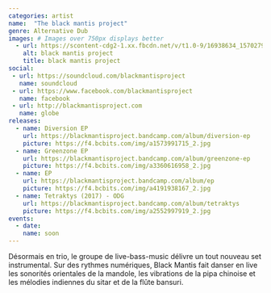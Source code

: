 ```yaml
---
categories: artist
name:  "The black mantis project"
genre: Alternative Dub
images: # Images over 750px displays better
  - url: https://scontent-cdg2-1.xx.fbcdn.net/v/t1.0-9/16938634_1570279869666085_769664628923153707_n.png?oh=04c607026c5f905d24a71d76255d772c&oe=59D29AF1
    alt: black mantis project
    title: black mantis project
social:
 - url: https://soundcloud.com/blackmantisproject
   name: soundcloud
 - url: https://www.facebook.com/blackmantisproject
   name: facebook
 - url: http://blackmantisproject.com
   name: globe
releases:
  - name: Diversion EP
    url: https://blackmantisproject.bandcamp.com/album/diversion-ep
    picture: https://f4.bcbits.com/img/a1573991715_2.jpg
  - name: Greenzone EP
    url: https://blackmantisproject.bandcamp.com/album/greenzone-ep
    picture: https://f4.bcbits.com/img/a3360616958_2.jpg
  - name: EP
    url: https://blackmantisproject.bandcamp.com/album/ep
    picture: https://f4.bcbits.com/img/a4191938167_2.jpg
  - name: Tetraktys (2017) - ODG
    url: https://blackmantisproject.bandcamp.com/album/tetraktys
    picture: https://f4.bcbits.com/img/a2552997919_2.jpg
events:
  - date:
    name: soon
---
```

Désormais en trio, le groupe de live-bass-music délivre un tout nouveau set instrumental.
Sur des rythmes numériques, Black Mantis fait danser en live les sonorités orientales de la mandole, les vibrations de la pipa chinoise et les mélodies indiennes du sitar et de la flûte bansuri.
